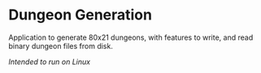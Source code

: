 # Dungeon Generation

Application to generate 80x21 dungeons, with features to write, and read binary dungeon files from disk.

_Intended to run on Linux_

